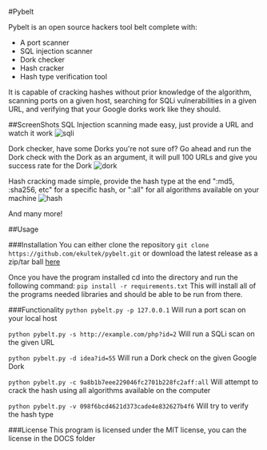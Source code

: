 #Pybelt

Pybelt is an open source hackers tool belt complete with:

 - A port scanner
 - SQL injection scanner
 - Dork checker
 - Hash cracker
 - Hash type verification tool
 
It is capable of cracking hashes without prior knowledge of the algorithm, scanning ports on a given host, searching for SQLi vulnerabilities in a given URL, and verifying that your Google dorks work like they should.

##ScreenShots
SQL Injection scanning made easy, just provide a URL and watch it work
![sqli](https://s29.postimg.org/vgufri8uf/sqli_scan.png)

Dork checker, have some Dorks you're not sure of? Go ahead and run the Dork check with the Dork as an argument, it will pull 100 URLs and give you success rate for the Dork
![dork](https://s29.postimg.org/m58dujwav/dork_scan.png)

Hash cracking made simple, provide the hash type at the end ":md5, :sha256, etc" for a specific hash, or ":all" for all algorithms available on your machine
![hash](https://s29.postimg.org/802ksqn9j/hash_cracking.png)

And many more!

##Usage

###Installation
You can either clone the repository 
`git clone https://github.com/ekultek/pybelt.git`
or download the latest release as a zip/tar ball [here](https://github.com/Ekultek/PyBelt/releases/tag/1.0)


Once you have the program installed cd into the directory and run the following command:
`pip install -r requirements.txt`
This will install all of the programs needed libraries and should be able to be run from there.
 
###Functionality
`python pybelt.py -p 127.0.0.1` Will run a port scan on your local host

`python pybelt.py -s http://example.com/php?id=2` Will run a SQLi scan on the given URL

`python pybelt.py -d idea?id=55` Will run a Dork check on the given Google Dork

`python pybelt.py -c 9a8b1b7eee229046fc2701b228fc2aff:all` Will attempt to crack the hash using all algorithms available on the computer

`python pybelt.py -v 098f6bcd4621d373cade4e832627b4f6` Will try to verify the hash type

###License
This program is licensed under the MIT license, you can the license in the DOCS folder
